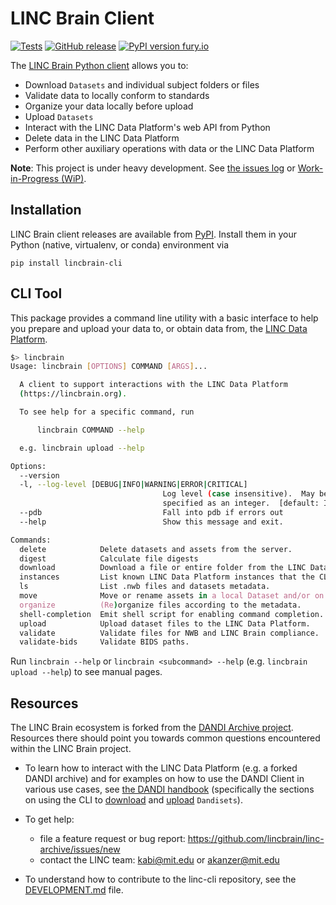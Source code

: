 # LINC Brain Client

[![Tests](https://github.com/lincbrain/linc-cli/workflows/Tests/badge.svg)](https://github.com/lincbrain/linc-cli/actions?query=workflow%3ATests)
[![GitHub release](https://img.shields.io/github/release/lincbrain/linc-cli.svg)](https://GitHub.com/lincbrain/linc-cli/releases/)
[![PyPI version fury.io](https://badge.fury.io/py/lincbrain-cli.svg)](https://pypi.python.org/pypi/lincbrain-cli/)

The [LINC Brain Python client](https://pypi.org/project/lincbrain-cli/) allows you to:

* Download `Datasets` and individual subject folders or files
* Validate data to locally conform to standards
* Organize your data locally before upload
* Upload `Datasets`
* Interact with the LINC Data Platform's web API from Python
* Delete data in the LINC Data Platform
* Perform other auxiliary operations with data or the LINC Data Platform

**Note**: This project is under heavy development. See [the issues log](https://github.com/linc/linc-cli/issues) or
[Work-in-Progress (WiP)](https://github.com/linc/linc-cli/pulls).

## Installation

LINC Brain client releases are available from [PyPI](https://pypi.org/project/lincbrain-cli).
Install them in your Python (native, virtualenv, or conda) environment via

    pip install lincbrain-cli

## CLI Tool

This package provides a command line utility with a basic interface
to help you prepare and upload your data to, or obtain data from, the [LINC Data Platform](http://lincbrain.org).


```bash
$> lincbrain
Usage: lincbrain [OPTIONS] COMMAND [ARGS]...

  A client to support interactions with the LINC Data Platform
  (https://lincbrain.org).

  To see help for a specific command, run

      lincbrain COMMAND --help

  e.g. lincbrain upload --help

Options:
  --version
  -l, --log-level [DEBUG|INFO|WARNING|ERROR|CRITICAL]
                                  Log level (case insensitive).  May be
                                  specified as an integer.  [default: INFO]
  --pdb                           Fall into pdb if errors out
  --help                          Show this message and exit.

Commands:
  delete            Delete datasets and assets from the server.
  digest            Calculate file digests
  download          Download a file or entire folder from the LINC Data Platform.
  instances         List known LINC Data Platform instances that the CLI can...
  ls                List .nwb files and datasets metadata.
  move              Move or rename assets in a local Dataset and/or on...
  organize          (Re)organize files according to the metadata.
  shell-completion  Emit shell script for enabling command completion.
  upload            Upload dataset files to the LINC Data Platform.
  validate          Validate files for NWB and LINC Brain compliance.
  validate-bids     Validate BIDS paths.
```
Run `lincbrain --help` or `lincbrain <subcommand> --help` (e.g. `lincbrain upload --help`) to see manual pages.

## Resources

The LINC Brain ecosystem is forked from the [DANDI Archive project](https://github.com/dandi). Resources there should point
you towards common questions encountered within the LINC Brain project.

* To learn how to interact with the LINC Data Platform (e.g. a forked DANDI archive) and for examples on how to use the DANDI Client in various use cases,
see [the DANDI handbook](https://www.dandiarchive.org/handbook/)
  (specifically the sections on using the CLI to
[download](https://www.dandiarchive.org/handbook/12_download/) and
[upload](https://www.dandiarchive.org/handbook/13_upload/) `Dandisets`).

* To get help:
  - file a feature request or bug report: https://github.com/lincbrain/linc-archive/issues/new
  - contact the LINC team: kabi@mit.edu or akanzer@mit.edu

* To understand how to contribute to the linc-cli repository, see the [DEVELOPMENT.md](./DEVELOPMENT.md) file.
